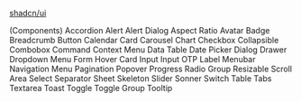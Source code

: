 [shadcn/ui](https://ui.shadcn.com/)

(Components)
	Accordion
	Alert
Alert Dialog
	Aspect Ratio
Avatar
	Badge
	Breadcrumb
	Button
	Calendar
	Card
	Carousel
	Chart
	Checkbox
	Collapsible
Combobox
Command
Context Menu
Data Table
Date Picker
Dialog
Drawer
Dropdown Menu
Form
Hover Card
Input
Input OTP
Label
Menubar
Navigation Menu
Pagination
Popover
Progress
Radio Group
Resizable
Scroll Area
Select
Separator
Sheet
Skeleton
Slider
Sonner
Switch
Table
Tabs
Textarea
Toast
Toggle
Toggle Group
Tooltip


